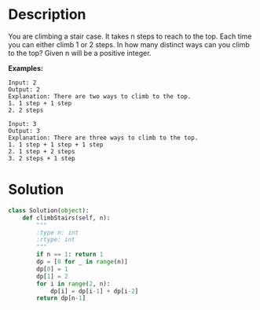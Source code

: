 # Description

You are climbing a stair case. It takes n steps to reach to the top.
Each time you can either climb 1 or 2 steps. In how many distinct ways can you climb to the top?
Given n will be a positive integer.

**Examples:**

```
Input: 2
Output: 2
Explanation: There are two ways to climb to the top.
1. 1 step + 1 step
2. 2 steps

Input: 3
Output: 3
Explanation: There are three ways to climb to the top.
1. 1 step + 1 step + 1 step
2. 1 step + 2 steps
3. 2 steps + 1 step
```

# Solution

```python
class Solution(object):
    def climbStairs(self, n):
        """
        :type n: int
        :rtype: int
        """
        if n == 1: return 1
        dp = [0 for _ in range(n)]
        dp[0] = 1
        dp[1] = 2
        for i in range(2, n):
            dp[i] = dp[i-1] + dp[i-2]
        return dp[n-1]
```

